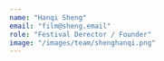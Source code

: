 ```yaml
---
name: "Hanqi Sheng"
email: "film@sheng.email"
role: "Festival Derector / Founder"
image: "/images/team/shenghanqi.png"
---
```

